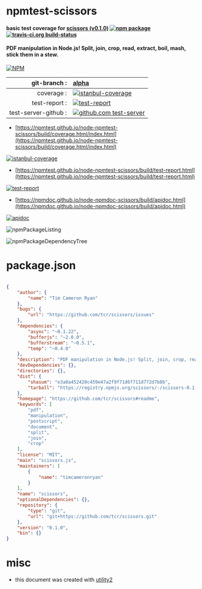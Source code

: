 # npmtest-scissors

#### basic test coverage for  [scissors (v0.1.0)](https://github.com/tcr/scissors#readme)  [![npm package](https://img.shields.io/npm/v/npmtest-scissors.svg?style=flat-square)](https://www.npmjs.org/package/npmtest-scissors) [![travis-ci.org build-status](https://api.travis-ci.org/npmtest/node-npmtest-scissors.svg)](https://travis-ci.org/npmtest/node-npmtest-scissors)

#### PDF manipulation in Node.js! Split, join, crop, read, extract, boil, mash, stick them in a stew.

[![NPM](https://nodei.co/npm/scissors.png?downloads=true&downloadRank=true&stars=true)](https://www.npmjs.com/package/scissors)

| git-branch : | [alpha](https://github.com/npmtest/node-npmtest-scissors/tree/alpha)|
|--:|:--|
| coverage : | [![istanbul-coverage](https://npmtest.github.io/node-npmtest-scissors/build/coverage.badge.svg)](https://npmtest.github.io/node-npmtest-scissors/build/coverage.html/index.html)|
| test-report : | [![test-report](https://npmtest.github.io/node-npmtest-scissors/build/test-report.badge.svg)](https://npmtest.github.io/node-npmtest-scissors/build/test-report.html)|
| test-server-github : | [![github.com test-server](https://npmtest.github.io/node-npmtest-scissors/GitHub-Mark-32px.png)](https://npmtest.github.io/node-npmtest-scissors/build/app/index.html) | | build-artifacts : | [![build-artifacts](https://npmtest.github.io/node-npmtest-scissors/glyphicons_144_folder_open.png)](https://github.com/npmtest/node-npmtest-scissors/tree/gh-pages/build)|

- [https://npmtest.github.io/node-npmtest-scissors/build/coverage.html/index.html](https://npmtest.github.io/node-npmtest-scissors/build/coverage.html/index.html)

[![istanbul-coverage](https://npmtest.github.io/node-npmtest-scissors/build/screenCapture.buildCi.browser.%252Ftmp%252Fbuild%252Fcoverage.lib.html.png)](https://npmtest.github.io/node-npmtest-scissors/build/coverage.html/index.html)

- [https://npmtest.github.io/node-npmtest-scissors/build/test-report.html](https://npmtest.github.io/node-npmtest-scissors/build/test-report.html)

[![test-report](https://npmtest.github.io/node-npmtest-scissors/build/screenCapture.buildCi.browser.%252Ftmp%252Fbuild%252Ftest-report.html.png)](https://npmtest.github.io/node-npmtest-scissors/build/test-report.html)

- [https://npmdoc.github.io/node-npmdoc-scissors/build/apidoc.html](https://npmdoc.github.io/node-npmdoc-scissors/build/apidoc.html)

[![apidoc](https://npmdoc.github.io/node-npmdoc-scissors/build/screenCapture.buildCi.browser.%252Ftmp%252Fbuild%252Fapidoc.html.png)](https://npmdoc.github.io/node-npmdoc-scissors/build/apidoc.html)

![npmPackageListing](https://npmtest.github.io/node-npmtest-scissors/build/screenCapture.npmPackageListing.svg)

![npmPackageDependencyTree](https://npmtest.github.io/node-npmtest-scissors/build/screenCapture.npmPackageDependencyTree.svg)



# package.json

```json

{
    "author": {
        "name": "Tim Cameron Ryan"
    },
    "bugs": {
        "url": "https://github.com/tcr/scissors/issues"
    },
    "dependencies": {
        "async": "~0.1.22",
        "bufferjs": "~2.0.0",
        "bufferstream": "~0.5.1",
        "temp": "~0.4.0"
    },
    "description": "PDF manipulation in Node.js! Split, join, crop, read, extract, boil, mash, stick them in a stew. ",
    "devDependencies": {},
    "directories": {},
    "dist": {
        "shasum": "e3a0a452420c459e47a2f9f71d6f711d772d7b8b",
        "tarball": "https://registry.npmjs.org/scissors/-/scissors-0.1.0.tgz"
    },
    "homepage": "https://github.com/tcr/scissors#readme",
    "keywords": [
        "pdf",
        "manipulation",
        "postscript",
        "document",
        "split",
        "join",
        "crop"
    ],
    "license": "MIT",
    "main": "scissors.js",
    "maintainers": [
        {
            "name": "timcameronryan"
        }
    ],
    "name": "scissors",
    "optionalDependencies": {},
    "repository": {
        "type": "git",
        "url": "git+https://github.com/tcr/scissors.git"
    },
    "version": "0.1.0",
    "bin": {}
}
```



# misc
- this document was created with [utility2](https://github.com/kaizhu256/node-utility2)
